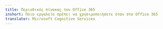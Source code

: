 ```yaml
---
title: Περιοδικός πίνακας του Office 365
inshort: Ποιο εργαλείο πρέπει να χρησιμοποιήσετε όταν στο Office 365
translator: Microsoft Cognitive Services
---
```





